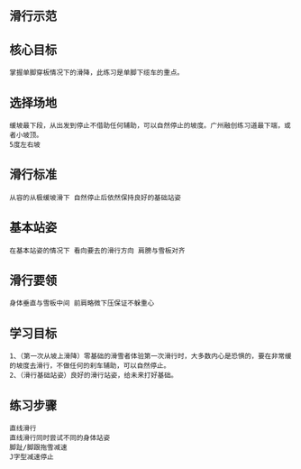 ## 滑行示范

## 核心目标
    掌握单脚穿板情况下的滑降，此练习是单脚下缆车的重点。

## 选择场地
    缓坡最下段，从出发到停止不借助任何辅助，可以自然停止的坡度。广州融创练习道最下端，或者小坡顶。
    5度左右坡    

## 滑行标准
    从容的从极缓坡滑下 自然停止后依然保持良好的基础站姿

## 基本站姿
    在基本站姿的情况下 看向要去的滑行方向 肩膀与雪板对齐

## 滑行要领
    身体垂直与雪板中间 前肩略微下压保证不躲重心

## 学习目标
    1、（第一次从坡上滑降）零基础的滑雪者体验第一次滑行时，大多数内心是恐惧的，要在非常缓的坡度去滑行，不做任何的刹车辅助，可以自然停止。
    2、（滑行基础站姿）良好的滑行站姿，给未来打好基础。
    
## 练习步骤
    直线滑行
    直线滑行同时尝试不同的身体站姿
    脚趾/脚跟拖雪减速
    J字型减速停止